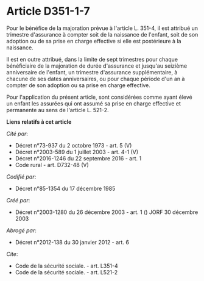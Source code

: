 # Article D351-1-7

Pour le bénéfice de la majoration prévue à l'article L. 351-4, il est attribué un trimestre d'assurance à compter soit de la
naissance de l'enfant, soit de son adoption ou de sa prise en charge effective si elle est postérieure à la naissance.

Il est en outre attribué, dans la limite de sept trimestres pour chaque bénéficiaire de la majoration de durée d'assurance et
jusqu'au seizième anniversaire de l'enfant, un trimestre d'assurance supplémentaire, à chacune de ses dates anniversaires, ou
pour chaque période d'un an à compter de son adoption ou sa prise en charge effective.

Pour l'application du présent article, sont considérées comme ayant élevé un enfant les assurées qui ont assumé sa prise en
charge effective et permanente au sens de l'article L. 521-2.

**Liens relatifs à cet article**

_Cité par_:

  - Décret n°73-937 du 2 octobre 1973 - art. 5 (V)
  - Décret n°2003-589 du 1 juillet 2003 - art. 4-1 (V)
  - Décret n°2016-1246 du 22 septembre 2016 - art. 1
  - Code rural - art. D732-48 (V)

_Codifié par_:

  - Décret n°85-1354 du 17 décembre 1985

_Créé par_:

  - Décret n°2003-1280 du 26 décembre 2003 - art. 1 () JORF 30 décembre 2003

_Abrogé par_:

  - Décret n°2012-138 du 30 janvier 2012 - art. 6

_Cite_:

  - Code de la sécurité sociale. - art. L351-4
  - Code de la sécurité sociale. - art. L521-2
